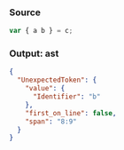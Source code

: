 ### Source
```js parse:stmt
var { a b } = c;
```

### Output: ast
```json
{
  "UnexpectedToken": {
    "value": {
      "Identifier": "b"
    },
    "first_on_line": false,
    "span": "8:9"
  }
}
```
